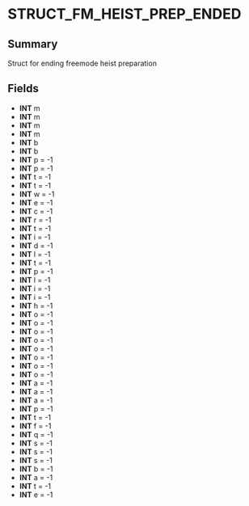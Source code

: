 # STRUCT_FM_HEIST_PREP_ENDED

## Summary
Struct for ending freemode heist preparation

## Fields
* **INT** m
* **INT** m
* **INT** m
* **INT** m
* **INT** b
* **INT** b
* **INT** p = -1
* **INT** p = -1
* **INT** t = -1
* **INT** t = -1
* **INT** w = -1
* **INT** e = -1
* **INT** c = -1
* **INT** r = -1
* **INT** t = -1
* **INT** i = -1
* **INT** d = -1
* **INT** l = -1
* **INT** t = -1
* **INT** p = -1
* **INT** l = -1
* **INT** i = -1
* **INT** i = -1
* **INT** h = -1
* **INT** o = -1
* **INT** o = -1
* **INT** o = -1
* **INT** o = -1
* **INT** o = -1
* **INT** o = -1
* **INT** o = -1
* **INT** o = -1
* **INT** a = -1
* **INT** a = -1
* **INT** a = -1
* **INT** p = -1
* **INT** t = -1
* **INT** f = -1
* **INT** q = -1
* **INT** s = -1
* **INT** s = -1
* **INT** s = -1
* **INT** b = -1
* **INT** a = -1
* **INT** t = -1
* **INT** e = -1